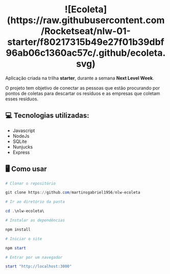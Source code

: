 
<h1 align="center">
  ![Ecoleta](https://raw.githubusercontent.com/Rocketseat/nlw-01-starter/f80217315b49e27f01b39dbf96ab06c1360ac57c/.github/ecoleta.svg)
</h1>

Aplicação criada na trilha **starter**,  durante a semana **Next Level Week**.

O projeto tem objetivo de conectar as pessoas que estão procurando por pontos de coletas para descartar os resíduos e as empresas que coletam esses resíduos.

## :computer: Tecnologias utilizadas:

* Javascript
* NodeJs
* SQLite
* Nunjucks
* Express

## :desktop_computer: Como usar

``` powershell
# Clonar o repositório

git clone https://github.com/martinsgabriel1956/nlw-ecoleta

# Ir ao diretório da pasta

cd .\nlw-ecoleta\

# Instalar as dependências

npm install

# Iniciar o site

npm start

# Entrar por um navegador

start "http://localhost:3000"

```
